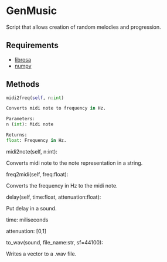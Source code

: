 # GenMusic

Script that allows creation of random melodies and progression.


## Requirements

* [librosa](https://librosa.github.io/librosa/)
* [numpy](https://www.numpy.org/)

## Methods

```python
midi2freq(self, n:int)

Converts midi note to frequency in Hz.

Parameters:
n (int): Midi note

Returns:
float: Frequency in Hz.
```

midi2note(self, n:int):

Converts midi note to the note representation in a string.

freq2midi(self, freq:float):

Converts the frequency in Hz to the midi note.


delay(self, time:float, attenuation:float):

Put delay in a sound.

time: miliseconds

attenuation: [0,1]


to_wav(sound, file_name:str, sf=44100):

Writes a vector to a .wav file.
